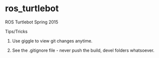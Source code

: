 # ros_turtlebot
ROS Turtlebot Spring 2015 

Tips/Tricks

1. Use giggle to view git changes anytime.

2. See the .gitignore file - never push the build, devel folders whatsoever.
